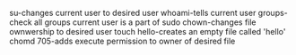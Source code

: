 su-changes current user to desired user
whoami-tells current user
groups-check all groups current user is a part of
sudo chown-changes file ownwership to desired user
touch hello-creates an empty file called 'hello'
chomd 705-adds execute permission to owner of desired file
